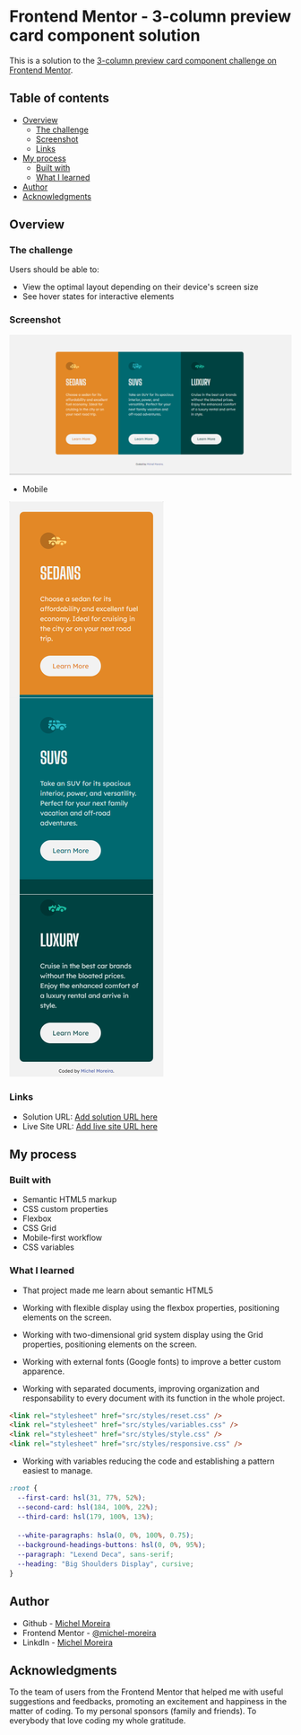 # Frontend Mentor - 3-column preview card component solution

This is a solution to the [3-column preview card component challenge on Frontend Mentor](https://www.frontendmentor.io/challenges/3column-preview-card-component-pH92eAR2-).

## Table of contents

- [Overview](#overview)
  - [The challenge](#the-challenge)
  - [Screenshot](#screenshot)
  - [Links](#links)
- [My process](#my-process)
  - [Built with](#built-with)
  - [What I learned](#what-i-learned)
- [Author](#author)
- [Acknowledgments](#acknowledgments)

## Overview

### The challenge

Users should be able to:

- View the optimal layout depending on their device's screen size
- See hover states for interactive elements

### Screenshot

![Desktop](./design/Screenshot-desktop.png)

- Mobile

![Mobile](./design/Screenshot-mobile.png)

### Links

- Solution URL: [Add solution URL here](https://your-solution-url.com)
- Live Site URL: [Add live site URL here](https://your-live-site-url.com)

## My process

### Built with

- Semantic HTML5 markup
- CSS custom properties
- Flexbox
- CSS Grid
- Mobile-first workflow
- CSS variables

### What I learned

- That project made me learn about semantic HTML5

- Working with flexible display using the flexbox properties, positioning elements on the screen.

- Working with two-dimensional grid system display using the Grid properties, positioning elements on the screen.

- Working with external fonts (Google fonts) to improve a better custom apparence.

- Working with separated documents, improving organization and responsability to every document with its function in the whole project.

```html
<link rel="stylesheet" href="src/styles/reset.css" />
<link rel="stylesheet" href="src/styles/variables.css" />
<link rel="stylesheet" href="src/styles/style.css" />
<link rel="stylesheet" href="src/styles/responsive.css" />
```

- Working with variables reducing the code and establishing a pattern easiest to manage.

```CSS
:root {
  --first-card: hsl(31, 77%, 52%);
  --second-card: hsl(184, 100%, 22%);
  --third-card: hsl(179, 100%, 13%);

  --white-paragraphs: hsla(0, 0%, 100%, 0.75);
  --background-headings-buttons: hsl(0, 0%, 95%);
  --paragraph: "Lexend Deca", sans-serif;
  --heading: "Big Shoulders Display", cursive;
}
```

## Author

- Github - [Michel Moreira](https://github.com/michel-moreira)
- Frontend Mentor - [@michel-moreira](https://www.frontendmentor.io/profile/michel-moreira)
- LinkdIn - [Michel Moreira](https://www.linkedin.com/in/michel-moreira-760142254/)

## Acknowledgments

To the team of users from the Frontend Mentor that helped me with useful suggestions and feedbacks, promoting an excitement and happiness in the matter of coding. To my personal sponsors (family and friends). To everybody that love coding my whole gratitude.
